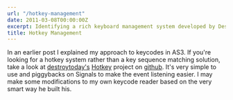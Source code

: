```yaml
---
url: "/hotkey-management"
date: 2011-03-08T00:00:00Z
excerpt: Identifying a rich keyboard management system developed by DestroyToday.
title: Hotkey Management
---
```


In an earlier post I explained my approach to keycodes in AS3. If you're
looking for a hotkey system rather than a key sequence matching
solution, take a look at [destroytoday's][] [Hotkey][] project on
[github][]. It's very simple to use and piggybacks on Signals to make
the event listening easier. I may make some modifications to my own
keycode reader based on the very smart way he built his.

  [destroytoday's]: //destroytoday.com/blog/ "Destroy Today"
  [Hotkey]: //github.com/destroytoday/destroy-hotkey "Hotkey"
  [github]: //github.com "Github"
